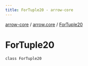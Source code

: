 ```yaml
---
title: ForTuple20 - arrow-core
---
```


[arrow-core](../index.html) / [arrow.core](index.html) / [ForTuple20](./-for-tuple20.html)

# ForTuple20

`class ForTuple20`